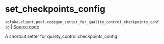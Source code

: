 # set_checkpoints_config
`toloka.client.pool.codegen_setter_for_quality_control_checkpoints_config` | [Source code](https://github.com/Toloka/toloka-kit/blob/v1.2.0/src/client/pool/__init__.py#L0)

A shortcut setter for quality_control.checkpoints_config

